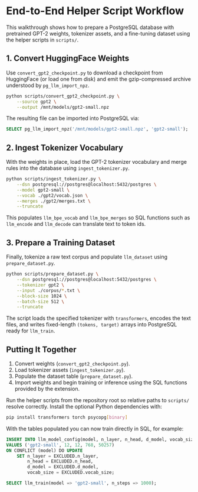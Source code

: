# End-to-End Helper Script Workflow

This walkthrough shows how to prepare a PostgreSQL database with pretrained GPT-2
weights, tokenizer assets, and a fine-tuning dataset using the helper scripts in
`scripts/`.

## 1. Convert HuggingFace Weights

Use `convert_gpt2_checkpoint.py` to download a checkpoint from HuggingFace (or
load one from disk) and emit the gzip-compressed archive understood by
`pg_llm_import_npz`.

```bash
python scripts/convert_gpt2_checkpoint.py \
    --source gpt2 \
    --output /mnt/models/gpt2-small.npz
```

The resulting file can be imported into PostgreSQL via:

```sql
SELECT pg_llm_import_npz('/mnt/models/gpt2-small.npz', 'gpt2-small');
```

## 2. Ingest Tokenizer Vocabulary

With the weights in place, load the GPT-2 tokenizer vocabulary and merge rules
into the database using `ingest_tokenizer.py`.

```bash
python scripts/ingest_tokenizer.py \
    --dsn postgresql://postgres@localhost:5432/postgres \
    --model gpt2-small \
    --vocab ./gpt2/vocab.json \
    --merges ./gpt2/merges.txt \
    --truncate
```

This populates `llm_bpe_vocab` and `llm_bpe_merges` so SQL functions such as
`llm_encode` and `llm_decode` can translate text to token ids.

## 3. Prepare a Training Dataset

Finally, tokenize a raw text corpus and populate `llm_dataset` using
`prepare_dataset.py`.

```bash
python scripts/prepare_dataset.py \
    --dsn postgresql://postgres@localhost:5432/postgres \
    --tokenizer gpt2 \
    --input ./corpus/*.txt \
    --block-size 1024 \
    --batch-size 512 \
    --truncate
```

The script loads the specified tokenizer with `transformers`, encodes the text
files, and writes fixed-length `(tokens, target)` arrays into PostgreSQL ready
for `llm_train`.

## Putting It Together

1. Convert weights (`convert_gpt2_checkpoint.py`).
2. Load tokenizer assets (`ingest_tokenizer.py`).
3. Populate the dataset table (`prepare_dataset.py`).
4. Import weights and begin training or inference using the SQL functions
   provided by the extension.

Run the helper scripts from the repository root so relative paths to `scripts/`
resolve correctly. Install the optional Python dependencies with:

```bash
pip install transformers torch psycopg[binary]
```

With the tables populated you can now train directly in SQL, for example:

```sql
INSERT INTO llm_model_config(model, n_layer, n_head, d_model, vocab_size)
VALUES ('gpt2-small', 12, 12, 768, 50257)
ON CONFLICT (model) DO UPDATE
    SET n_layer = EXCLUDED.n_layer,
        n_head = EXCLUDED.n_head,
        d_model = EXCLUDED.d_model,
        vocab_size = EXCLUDED.vocab_size;

SELECT llm_train(model => 'gpt2-small', n_steps => 1000);
```
